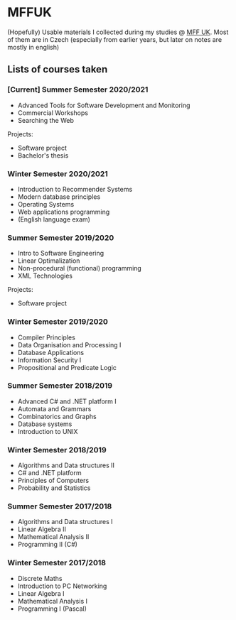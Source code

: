 # MFFUK

(Hopefully) Usable materials I collected during my studies @ [MFF UK](https://www.mff.cuni.cz/studium/bcmgr/ok/ib3a23.htm).
Most of them are in Czech (especially from earlier years, but later on notes are mostly in english)

## Lists of courses taken

### \[Current\] Summer Semester 2020/2021

- Advanced Tools for Software Development and Monitoring
- Commercial Workshops
- Searching the Web

Projects:
- Software project
- Bachelor's thesis

### Winter Semester 2020/2021

- Introduction to Recommender Systems
- Modern database principles
- Operating Systems
- Web applications programming
- (English language exam)


### Summer Semester 2019/2020

- Intro to Software Engineering
- Linear Optimalization
- Non-procedural (functional) programming
- XML Technologies

Projects:
- Software project

### Winter Semester 2019/2020

- Compiler Principles
- Data Organisation and Processing I
- Database Applications
- Information Security I
- Propositional and Predicate Logic

### Summer Semester 2018/2019

- Advanced C# and .NET platform I
- Automata and Grammars
- Combinatorics and Graphs
- Database systems
- Introduction to UNIX

### Winter Semester 2018/2019

- Algorithms and Data structures II
- C# and .NET platform
- Principles of Computers
- Probability and Statistics

### Summer Semester 2017/2018

- Algorithms and Data structures I
- Linear Algebra II
- Mathematical Analysis II
- Programming II (C#)

### Winter Semester 2017/2018

- Discrete Maths
- Introduction to PC Networking
- Linear Algebra I
- Mathematical Analysis I
- Programming I (Pascal)
